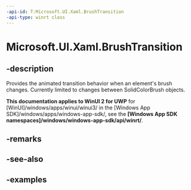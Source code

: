 ```yaml
---
-api-id: T:Microsoft.UI.Xaml.BrushTransition
-api-type: winrt class
---
```


<!-- Class syntax.
public class BrushTransition 
-->

# Microsoft.UI.Xaml.BrushTransition

## -description
Provides the animated transition behavior when an element's brush changes. Currently limited to changes between SolidColorBrush objects.

**This documentation applies to WinUI 2 for UWP** for [WinUI]/windows/apps/winui/winui3/ in the [Windows App SDK]/windows/apps/windows-app-sdk/, see the **[Windows App SDK namespaces]/windows/windows-app-sdk/api/winrt/**.

## -remarks

## -see-also

## -examples

